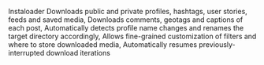 Instaloader
Downloads public and private profiles, hashtags, user stories, feeds and saved media,
Downloads comments, geotags and captions of each post,
Automatically detects profile name changes and renames the target directory accordingly,
Allows fine-grained customization of filters and where to store downloaded media,
Automatically resumes previously-interrupted download iterations
